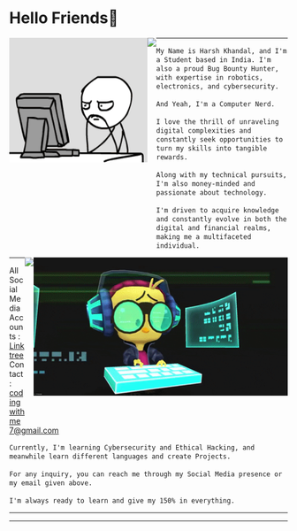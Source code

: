 # Hello Friends👋

<div>
  <img align="left" src="https://github.com/Hk-Hacker-Harsh/Hk-Hacker-Harsh/blob/Root/Files/gif2.gif" width="250" height="225" />
  <img align="left" height="248vh" src="https://upload.wikimedia.org/wikipedia/commons/3/3d/1_120_transparent.png">
</div>

---

```
My Name is Harsh Khandal, and I'm a Student based in India. I'm also a proud Bug Bounty Hunter, with expertise in robotics, electronics, and cybersecurity.

And Yeah, I'm a Computer Nerd.

I love the thrill of unraveling digital complexities and constantly seek opportunities to turn my skills into tangible rewards.

Along with my technical pursuits, I'm also money-minded and passionate about technology.

I'm driven to acquire knowledge and constantly evolve in both the digital and financial realms, making me a multifaceted individual.

```

<div>
  <img align="right" src="https://github.com/Hk-Hacker-Harsh/Hk-Hacker-Harsh/blob/Root/Files/gif1.gif" width="460" height="250" />
  <img align="right" height="300vh" src="https://upload.wikimedia.org/wikipedia/commons/3/3d/1_120_transparent.png">
</div>



***



All Social Media Accounts : [Linktree](https://linktr.ee/Hk.Hacker)
<br>
Contact : codingwithme7@gmail.com

```
Currently, I'm learning Cybersecurity and Ethical Hacking, and meanwhile learn different languages and create Projects.

For any inquiry, you can reach me through my Social Media presence or my email given above.

I'm always ready to learn and give my 150% in everything.

```

---
***
<!--
**Hk-Hacker-Harsh/Hk-Hacker-Harsh** is a ✨ _special_ ✨ repository because its `README.md` (this file) appears on your GitHub profile.

Here are some ideas to get you started:

- 🔭 I’m currently working on ...
- 🌱 I’m currently learning ...
- 👯 I’m looking to collaborate on ...
- 🤔 I’m looking for help with ...
- 💬 Ask me about ...
- 📫 How to reach me: ...
- 😄 Pronouns: ...
- ⚡ Fun fact: ...
-->
